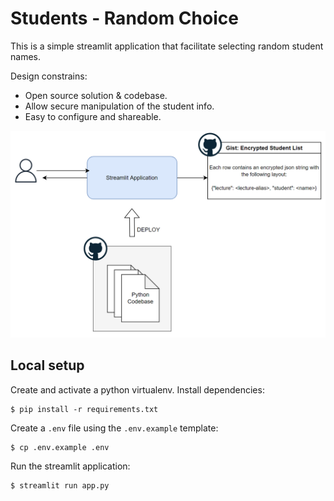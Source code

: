 # Students - Random Choice

This is a simple streamlit application that facilitate selecting random student names.

Design constrains:
* Open source solution & codebase.
* Allow secure manipulation of the student info.
* Easy to configure and shareable.

![](diagram.png)

## Local setup

Create and activate a python virtualenv. Install dependencies:

```commandline
$ pip install -r requirements.txt
```

Create a `.env` file using the `.env.example` template:

```commandline
$ cp .env.example .env
```

Run the streamlit application:

```commandline
$ streamlit run app.py
```
